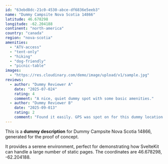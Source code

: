 ```yaml
---
id: "63ebd8dc-21c0-4530-abce-df6836e5eeb3"
name: "Dummy Campsite Nova Scotia 14866"
latitude: 46.678298
longitude: -62.204188
continent: "north-america"
country: "canada"
region: "nova-scotia"
amenities:
  - "ATV-access"
  - "tent-only"
  - "hiking"
  - "dog-friendly"
  - "picnic-table"
images:
  - "https://res.cloudinary.com/demo/image/upload/v1/sample.jpg"
reviews:
  - author: "Dummy Reviewer A"
    date: "2025-07-024"
    rating: 4
    comment: "A nice, quiet dummy spot with some basic amenities."
  - author: "Dummy Reviewer B"
    date: "2025-09-013"
    rating: 2
    comment: "Found it easily. GPS was spot on for this dummy location."
---
```


This is a **dummy description** for Dummy Campsite Nova Scotia 14866, generated for the proof of concept.

It provides a serene environment, perfect for demonstrating how SvelteKit can handle a large number of static pages. The coordinates are 46.678298, -62.204188.
